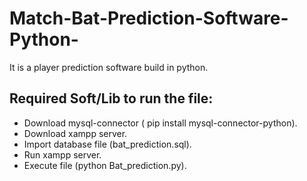 # Match-Bat-Prediction-Software-Python-
It is a player prediction software build in python.

## Required Soft/Lib to run the file:
<ul>
  <li>Download mysql-connector ( pip install mysql-connector-python).</li>
  <li>Download xampp server.</li>
  <li>Import database file (bat_prediction.sql).</li>
  <li>Run xampp server.</li>
  <li>Execute file (python Bat_prediction.py).</li>
</ul>
